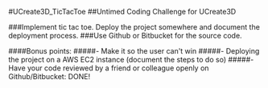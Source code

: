 #UCreate3D_TicTacToe
##Untimed Coding Challenge for UCreate3D

###Implement tic tac toe. Deploy the project somewhere and document the deployment process.
###Use Github or Bitbucket for the source code.

####Bonus points:
#####- Make it so the user can't win
#####- Deploying the project on a AWS EC2 instance (document the steps to do so)
#####- Have your code reviewed by a friend or colleague openly on Github/Bitbucket: DONE!
